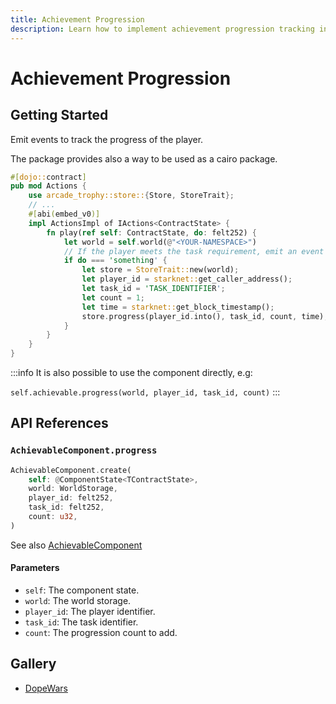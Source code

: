 ```yaml
---
title: Achievement Progression
description: Learn how to implement achievement progression tracking in your game using Cartridge's event-based system and API.
---
```


# Achievement Progression

## Getting Started

Emit events to track the progress of the player.

The package provides also a way to be used as a cairo package.

```rust
#[dojo::contract]
pub mod Actions {
    use arcade_trophy::store::{Store, StoreTrait};
    // ...
    #[abi(embed_v0)]
    impl ActionsImpl of IActions<ContractState> {
        fn play(ref self: ContractState, do: felt252) {
            let world = self.world(@"<YOUR-NAMESPACE>")
            // If the player meets the task requirement, emit an event to track the progress
            if do === 'something' {
                let store = StoreTrait::new(world);
                let player_id = starknet::get_caller_address();
                let task_id = 'TASK_IDENTIFIER';
                let count = 1;
                let time = starknet::get_block_timestamp();
                store.progress(player_id.into(), task_id, count, time);
            }
        }
    }
}
```

:::info
It is also possible to use the component directly, e.g:

`self.achievable.progress(world, player_id, task_id, count)`
:::

## API References

### `AchievableComponent.progress`

```rust
AchievableComponent.create(
    self: @ComponentState<TContractState>,
    world: WorldStorage,
    player_id: felt252,
    task_id: felt252,
    count: u32,
)
```

See also [AchievableComponent](https://github.com/cartridge-gg/arcade/blob/main/packages/achievement/src/components/achievable.cairo)

#### Parameters

- `self`: The component state.
- `world`: The world storage.
- `player_id`: The player identifier.
- `task_id`: The task identifier.
- `count`: The progression count to add.

## Gallery

- [DopeWars](https://github.com/cartridge-gg/dopewars/blob/mainnet/src/systems/helpers/shopping.cairo)
